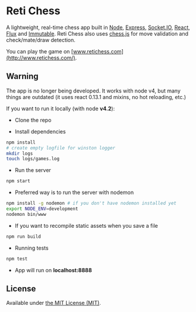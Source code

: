 Reti Chess
==========

A lightweight, real-time chess app built in [Node](http://nodejs.org/), [Express](http://expressjs.com/), [Socket.IO](http://socket.io/), [React](http://facebook.github.io/react/), [Flux](http://facebook.github.io/flux/) and [Immutable](http://facebook.github.io/immutable-js/). Reti Chess also uses [chess.js](https://github.com/jhlywa/chess.js) for move validation and check/mate/draw detection.

You can play the game on [www.retichess.com](http://www.retichess.com/).

Warning
-------

The app is no longer being developed.
It works with node v4, but many things are outdated (it uses react 0.13.1 and mixins, no hot reloading, etc.)

If you want to run it locally (with node **v4.2**):

* Clone the repo

* Install dependencies
```sh
npm install
# create empty logfile for winston logger
mkdir logs
touch logs/games.log
```

* Run the server
```sh
npm start
```

* Preferred way is to run the server with nodemon
```sh
npm install -g nodemon # if you don't have nodemon installed yet
export NODE_ENV=development
nodemon bin/www
```

* If you want to recompile static assets when you save a file
```sh
npm run build
```

* Running tests
```sh
npm test
```

* App will run on **localhost:8888**

License
-------

Available under [the MIT License (MIT)](./LICENSE.md).
